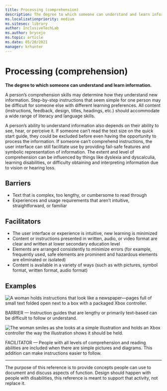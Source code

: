 ```yaml
---
title: Processing (comprehension)
description: The degree to which someone can understand and learn information
ms.localizationpriority: medium
ms.sitesec: library
author: InclusiveTechLab
ms.author: brycejo 
ms.topic: article
ms.date: 05/20/2021
manager: krhunter
---
```


# Processing (comprehension)

**The degree to which someone can understand and learn information.**

A person’s comprehension skills may determine how they understand new information. Step-by-step instructions that seem simple for one person may be difficult for someone else with different learning preferences. All content (instructions, feedback, design, titles, headings, etc.) should accommodate a wide range of literacy and language skills.

A person’s ability to understand information also depends on their ability to see, hear, or perceive it. If someone can’t read the text size on the quick start guide, they could be excluded before even having the opportunity to process the information. If someone can’t comprehend instructions, the user interface can still facilitate use by providing fail-safe features and symbolic representation of information. The extent and level of comprehension can be influenced by things like dyslexia and dyscalculia, learning disabilities, or difficulty obtaining and interpreting information due to vision or hearing loss.

## Barriers
* Text that is complex, too lengthy, or cumbersome to read through​
* Experiences and usage requirements that aren’t intuitive, straightforward, or familiar​

## Facilitators

* The user interface or experience is intuitive, new learning is minimized​
* Content or instructions presented in written, audio, or video format are clear and written at lower secondary education level
* Elements are arranged consistently to minimize errors (for example, frequently used, safe elements are prominent and hazardous elements are eliminated or isolated)​
* Content is available in a variety of ways (such as with pictures, symbol format, written format, audio format)


## Examples

![A woman holds instructions that look like a newspaper—pages full of small text folded open next to a box with a packaged Xbox controller.](/images/Cognition_ProcessingComprehension_Barrier.jpg)

BARRIER — Instruction guides that are lengthy or primarily text-based can be difficult to follow or understand.

![The woman smiles as she looks at a simple illustration and holds an Xbox controller the way the illustration shows it should be held.](/images/Cognition_ProcessingComprehension_Facilitator.jpg)

FACILITATOR — People with all levels of comprehension and reading abilities are included when there are simple pictures and diagrams. This addition can make instructions easier to follow.

[comment]: # (Footer statement)
___
The purpose of this reference is to provide concepts people can use to document and discuss aspects of function. Design should happen with people with disabilities, this reference is meant to support that activity, not replace it. 